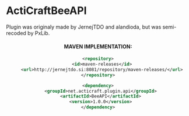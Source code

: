 # ActiCraftBeeAPI
Plugin was originaly made by JernejTDO and alandioda, but was semi-recoded by PxLib.

<article align="center">
<h4>MAVEN IMPLEMENTATION:</h4>

    
```xml
<repository>
   <id>maven-releases</id>
   <url>http://jernejtdo.si:8081/repository/maven-releases/</url>
</repository>
```

```xml
<dependency>
  <groupId>net.acticraft.plugin.api</groupId>
  <artifactId>BeeAPI</artifactId>
  <version>1.0.0</version>
</dependency>
```

    
</article>
